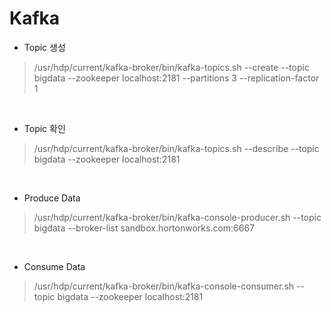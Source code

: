 Kafka
==================

- Topic 생성
> /usr/hdp/current/kafka-broker/bin/kafka-topics.sh --create --topic bigdata --zookeeper localhost:2181 --partitions 3 --replication-factor 1

<br>

- Topic 확인
> /usr/hdp/current/kafka-broker/bin/kafka-topics.sh --describe --topic bigdata --zookeeper localhost:2181

<br>

- Produce Data
> /usr/hdp/current/kafka-broker/bin/kafka-console-producer.sh --topic bigdata --broker-list sandbox.hortonworks.com:6667

<br>

- Consume Data
> /usr/hdp/current/kafka-broker/bin/kafka-console-consumer.sh --topic bigdata --zookeeper localhost:2181
